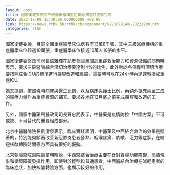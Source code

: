 ```yaml
---
layout: post
title: 國家衛健委要求三級醫療機構重症資源擴容月底前完成
date: 2022-12-09 16:48:08.000000000 +08:00
link: https://news.rthk.hk/rthk/ch/component/k2/1679146-20221209.htm
categories: rthk
---
```


國家衛健委說，目前全國重症醫學床位總數有13萬8千張，其中三級醫療機構的重症醫學床位超過10萬張，重症醫學床位接近10萬人10張的水平。

國家衛健委醫政司司長焦雅輝在記者會回應關於重症救治能力和資源儲備的問題時表示，要求三級醫院綜合深切治療要達到4%的比例，此外對於各個專科深切治療要按照綜合ICU的標準進行擴容改造和建設，需要時可以在24小時內迅速轉換成重症ICU。

她又提到，按照現時病床與醫生比例，以及病床與護士比例，再額外擴充兩至三成的醫療力量作為重症資源的補充。要求各地在12月底之前完成擴容和改造的工作。

另外，國家中醫藥局醫政司司長賈忠武表示，中醫藥是疫情防控「中國方案」不可或缺、不可替代的重要組成部分。

北京中醫醫院院長劉清泉表示，臨床實踐證明，中醫藥及中西結合救治的效果是顯著的，特別能夠顯著改善新冠肺炎患者發熱、咽喉疼痛、咳嗽、乏力等症狀，在縮短核酸轉陰時間等方面具有很好的優勢。

北京朝陽醫院副院長童朝暉說，中西醫結合治療主要在針對胃腸功能障礙、高熱現象和循環障礙發揮作用，即使對於輕型和普通患者，中西醫結合治療在減輕患者的臨床症狀，加快核酸轉陰方面，也顯示較好的作用。

